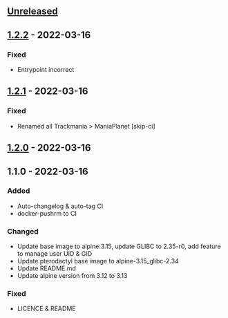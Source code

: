 <a name="unreleased"></a>
## [Unreleased]


<a name="1.2.2"></a>
## [1.2.2] - 2022-03-16
### Fixed
- Entrypoint incorrect


<a name="1.2.1"></a>
## [1.2.1] - 2022-03-16
### Fixed
- Renamed all Trackmania > ManiaPlanet [skip-ci]


<a name="1.2.0"></a>
## [1.2.0] - 2022-03-16

<a name="1.1.0"></a>
## 1.1.0 - 2022-03-16
### Added
- Auto-changelog & auto-tag CI
- docker-pushrm to CI

### Changed
- Update base image to alpine:3.15, update GLIBC to 2.35-r0, add feature to manage user UID & GID
- Update pterodactyl base image to alpine-3.15_glibc-2.34
- Update README.md
- Update alpine version from 3.12 to 3.13

### Fixed
- LICENCE & README


[Unreleased]: https://git.tools01.noxinmortus.fr/sysadmins/ansible/role-zabbix/compare/1.2.2...HEAD
[1.2.2]: https://git.tools01.noxinmortus.fr/sysadmins/ansible/role-zabbix/compare/1.2.1...1.2.2
[1.2.1]: https://git.tools01.noxinmortus.fr/sysadmins/ansible/role-zabbix/compare/1.2.0...1.2.1
[1.2.0]: https://git.tools01.noxinmortus.fr/sysadmins/ansible/role-zabbix/compare/1.1.0...1.2.0
